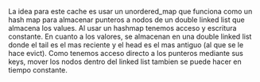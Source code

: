 La idea para este cache es usar un unordered_map que funciona como un hash map para almacenar punteros a nodos de un double linked list que almacena los values. Al usar un hashmap tenemos acceso y escritura constante. En cuanto a los valores, se almacenan en una double linked list donde el tail es el mas reciente y el head es el mas antiguo (al que se le hace evict). Como tenemos acceso directo a los punteros mediante sus keys, mover los nodos dentro del linked list tambien se puede hacer en tiempo constante.
